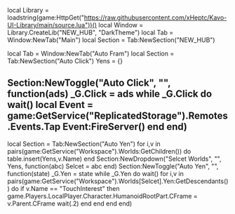 local Library = loadstring(game:HttpGet("https://raw.githubusercontent.com/xHeptc/Kavo-UI-Library/main/source.lua"))()
local Window = Library.CreateLib("NEW_HUB", "DarkTheme")
local Tab = Window:NewTab("Main")
local Section = Tab:NewSection("NEW_HUB")

local Tab = Window:NewTab("Auto Fram")
local Section = Tab:NewSection("Auto Click")
Yens = {}

Section:NewToggle("Auto Click", "", function(ads)
_G.Click = ads
while _G.Click do wait()
local Event = game:GetService("ReplicatedStorage").Remotes.Events.Tap
Event:FireServer()
    end
end)
------------------------------
local Section = Tab:NewSection("Auto Yen")
for i,v in pairs(game:GetService("Workspace").Worlds:GetChildren()) do
    table.insert(Yens,v.Name)
    end
Section:NewDropdown("Selcet Worlds", "", Yens, function(abc)
    Selcet = abc
end)
Section:NewToggle("Auto Yen", "", function(state)
_G.Yen = state
while _G.Yen do wait()
for i,v in pairs(game:GetService("Workspace").Worlds[Selcet].Yen:GetDescendants()) do
if v.Name == "TouchInterest" then
    game.Players.LocalPlayer.Character.HumanoidRootPart.CFrame = v.Parent.CFrame
wait(.2)
    end
end
end
end)
